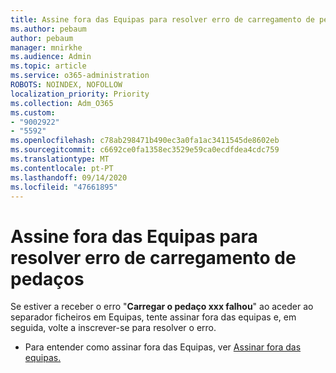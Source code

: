 ```yaml
---
title: Assine fora das Equipas para resolver erro de carregamento de pedaços
ms.author: pebaum
author: pebaum
manager: mnirkhe
ms.audience: Admin
ms.topic: article
ms.service: o365-administration
ROBOTS: NOINDEX, NOFOLLOW
localization_priority: Priority
ms.collection: Adm_O365
ms.custom:
- "9002922"
- "5592"
ms.openlocfilehash: c78ab298471b490ec3a0fa1ac3411545de8602eb
ms.sourcegitcommit: c6692ce0fa1358ec3529e59ca0ecdfdea4cdc759
ms.translationtype: MT
ms.contentlocale: pt-PT
ms.lasthandoff: 09/14/2020
ms.locfileid: "47661895"
---
```

# <a name="sign-out-of-teams-to-resolve-loading-chunk-error"></a>Assine fora das Equipas para resolver erro de carregamento de pedaços

Se estiver a receber o erro "**Carregar o pedaço xxx falhou**" ao aceder ao separador ficheiros em Equipas, tente assinar fora das equipas e, em seguida, volte a inscrever-se para resolver o erro.

- Para entender como assinar fora das Equipas, ver [Assinar fora das equipas.](https://support.microsoft.com/en-ie/office/sign-out-of-teams-a6d76e69-e1dd-4bc4-8e5f-04ba48384487)

